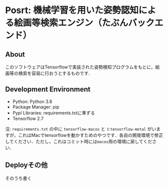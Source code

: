 # Posrt: 機械学習を用いた姿勢認知による絵画等検索エンジン（たぶんバックエンド）

## About
このソフトウェアはTensorflowで実装された姿勢検知プログラムをもとに，絵画等の検索を容易に行おうとするものです．

## Development Environment

* Python: Python 3.8
* Package Manager: pip
* Pypl Libraries: requirements.txtに準ずる
* Tensorflow 2.7

注: `requirements.txt` の中に `tensorflow-macos` と `とtensorflow-metal` がいますが，これはMacでtensorflowを動かすためのやつです．各自の開発環境で修正してください．ただし，これはコミット時には`macos`用の環境に戻してください．

## Deployその他

そのうち書く
